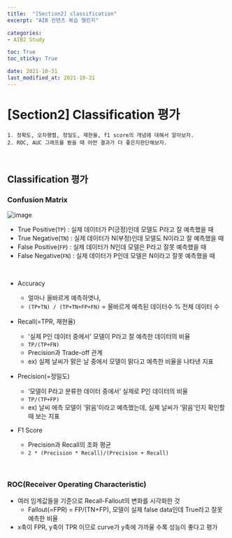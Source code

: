 ```yaml
---
title:  "[Section2] classification"
excerpt: "AIB 컨텐츠 복습 챌린지"

categories:
- AIB2 Study

toc: True
toc_sticky: True

date: 2021-10-31
last_modified_at: 2021-10-31
---
```

# [Section2] Classification 평가

```
1. 정확도, 오차행렬, 정밀도, 재현율, f1 score의 개념에 대해서 알아보자.
2. ROC, AUC 그래프를 봤을 때 어떤 결과가 더 좋은지판단해보자.
```

<br>

## Classification 평가

### Confusion Matrix

![image](https://user-images.githubusercontent.com/76996686/139582072-ef2b8fca-a046-4467-9303-9ab374c6484c.png)

- True Positive(`TP`) : 실제 데이터가 P(긍정)인데 모델도 P라고 잘 예측했을 때
- True Negative(`TN`) : 실제 데이터가 N(부정)인데 모델도 N이라고 잘 예측했을 때
- False Positive(`FP`) : 실제 데이터가 N인데 모델은 P라고 잘못 예측했을 때
- False Negative(`FN`) : 실제 데이터가 P인데 모델은 N이라고 잘못 예측했을 때

<br>

- Accuracy
  - 얼마나 올바르게 예측하엿나, 
  - `(TP+TN) / (TP+TN+FP+FN)` = 올바르게 예측된 데이터수 % 전체 데이터 수

- Recall(=TPR, 재현율)
  - '실제 P인 데이터 중에서' 모델이 P라고 잘 예측한 데이터의 비율
  - `TP/(TP+FN)`
  - Precision과 Trade-off 관계
  - ex) 실제 날씨가 맑은 날 중에서 모델이 맑다고 예측한 비율을 나타낸 지표

- Precision(=정밀도)
  - ‘모델이 P라고 분류한 데이터 중에서’ 실제로 P인 데이터의 비율
  - `TP/(TP+FP)`
  - ex) 날씨 에측 모델이 '맑음'이라고 예측했는데, 실제 날씨가 '맑음'인지 확인할때 보는 지표

- F1 Score
  - Precision과 Recall의 조화 평균
  - `2 * (Precision * Recall)/(Precision + Recall)`

<br>

### ROC(Receiver Operating Characteristic)

- 여러 임계값들을 기준으로 Recall-Fallout의 변화를 시각화한 것
  - Fallout(=FPR) = FP/(TN+FP), 모델이 실제 false data인데 True라고 잘못 예측한 비율
- x축이 FPR, y축이 TPR 이므로 curve가 y축에 가까울 수록 성능이 좋다고 평가